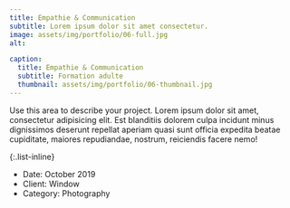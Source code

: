 ```yaml
---
title: Empathie & Communication
subtitle: Lorem ipsum dolor sit amet consectetur.
image: assets/img/portfolio/06-full.jpg
alt: 

caption:
  title: Empathie & Communication 
  subtitle: Formation adulte
  thumbnail: assets/img/portfolio/06-thumbnail.jpg
---
```

Use this area to describe your project. Lorem ipsum dolor sit amet, consectetur adipisicing elit. Est blanditiis dolorem culpa incidunt minus dignissimos deserunt repellat aperiam quasi sunt officia expedita beatae cupiditate, maiores repudiandae, nostrum, reiciendis facere nemo!

{:.list-inline}
- Date: October 2019
- Client: Window
- Category: Photography

